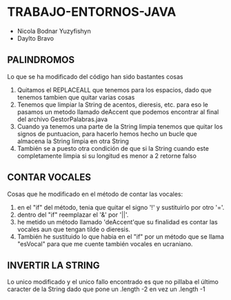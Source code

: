 # TRABAJO-ENTORNOS-JAVA

* Nicola Bodnar Yuzyfishyn 
* Daylto Bravo

## PALINDROMOS

Lo que se ha modificado del código han sido bastantes cosas

1. Quitamos el REPLACEALL que tenemos para los espacios, dado que tenemos tambien que quitar varias cosas 
2. Tenemos que limpiar la String de acentos, dieresis, etc. para eso le pasamos un metodo llamado deAccent que podemos encontrar al final del archivo GestorPalabras.java
3. Cuando ya tenemos una parte de la String limpia tenemos que quitar los signos de puntuacion, para hacerlo hemos hecho un bucle que almacena la String limpia en otra String
4. También se a puesto otra condición de que si la String cuando este completamente limpia si su longitud es menor a 2 retorne falso 

## CONTAR VOCALES

Cosas que he modificado en el método de contar las vocales:
1. en el "if" del método, tenia que quitar el signo '!' y sustituirlo por otro '='.
2. dentro del "if" reemplazar el '&' por '||'.
3. he metido un método llamado 'deAccent'que su finalidad es contar las vocales aun que tengan tilde o dieresis.
4. También he sustituido lo que habia en el "if" por un método que se llama "esVocal" para que me cuente también vocales en ucraniano.
## INVERTIR LA STRING

Lo unico modificado y el unico fallo encontrado es que no pillaba el último caracter de la String dado que pone un .length -2 en vez un .length -1



	
